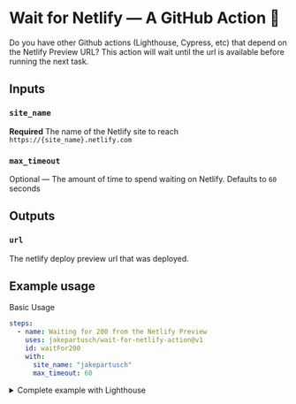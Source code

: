 # Wait for Netlify — A GitHub Action 🎉

Do you have other Github actions (Lighthouse, Cypress, etc) that depend on the Netlify Preview URL? This action will wait until the url is available before running the next task.

## Inputs

### `site_name`

**Required** The name of the Netlify site to reach `https://{site_name}.netlify.com`

### `max_timeout`

Optional — The amount of time to spend waiting on Netlify. Defaults to `60` seconds

## Outputs

### `url`

The netlify deploy preview url that was deployed.

## Example usage

Basic Usage

```yaml
steps:
  - name: Waiting for 200 from the Netlify Preview
    uses: jakepartusch/wait-for-netlify-action@v1
    id: waitFor200
    with:
      site_name: "jakepartusch"
      max_timeout: 60
```

<details>
<summary>Complete example with Lighthouse</summary>
<br />

```yaml
name: Lighthouse

on: [pull_request]

jobs:
  build:
    runs-on: ubuntu-latest

    steps:
      - uses: actions/checkout@v1
      - name: Use Node.js 12.x
        uses: actions/setup-node@v1
        with:
          node-version: 12.x
      - name: Install
        run: |
          npm ci
      - name: Build
        run: |
          npm run build
      - name: Waiting for 200 from the Netlify Preview
        uses: jakepartusch/wait-for-netlify-action@v1
        id: waitFor200
        with:
          site_name: "jakepartusch"
      - name: Lighthouse CI
        run: |
          npm install -g @lhci/cli@0.3.x
          lhci autorun --upload.target=temporary-public-storage --collect.url=${{ steps.waitFor200.outputs.url }} || echo "LHCI failed!"
        env:
          LHCI_GITHUB_APP_TOKEN: ${{ secrets.LHCI_GITHUB_APP_TOKEN }}
```

</details>
